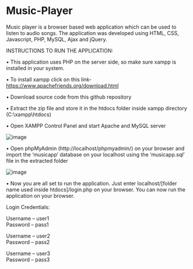 # Music-Player
Music player is a browser based web application which can be used to listen to audio songs. The application was developed using HTML, CSS, Javascript, PHP, MySQL, Ajax and jQuery.

INSTRUCTIONS TO RUN THE APPLICATION:

•	This application uses PHP on the server side, so make sure xampp is installed in your system.

•	To install xampp click on this link- https://www.apachefriends.org/download.html

•	Download source code from this github repository

•	Extract the zip file and store it in the htdocs folder inside xampp directory (C:\xampp\htdocs\)

•	Open XAMPP Control Panel and start Apache and MySQL server

 ![image](https://user-images.githubusercontent.com/94130152/170819540-87bdd9f2-2a5a-4fbe-bd37-2c65b7b224bd.png)

•	Open phpMyAdmin (http://localhost/phpmyadmin/) on your browser and import the ‘musicapp’ database on your localhost using the ‘musicapp.sql’ file in the extracted folder 

![image](https://user-images.githubusercontent.com/94130152/170819557-50759afa-5d73-470c-b487-72890a360f6a.png)

•	Now you are all set to run the application. Just enter localhost/[folder name used inside htdocs]/login.php  on your browser.
 You can now run the application on your browser.

Login Credentials:

Username – user1   
Password – pass1

Username – user2   
Password – pass2

Username – user3   
Password – pass3
